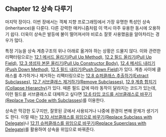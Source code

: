 ## Chapter 12 상속 다루기
마지막 장이다. 이번 장에서는 객체 지향 프로그래밍에서 가장 유명한 특성인 상속(inheritance)을 다룬다. 다른 강력한 매커니즘처럼 이 역시 아주 유용한 동시에 오용하기 쉽다. 더욱이 상속은 발등에 불이 떨어져서야 비로소 잘못 사용했음을 알아차리는 경우가 많다.

특정 기능을 상속 계층구조의 위나 아래로 옮겨야 하는 상황은 드물지 않다. 이와 관련한 리팩터링으로는 [12.1 메서드 올리기(Pull Up Method)](https://github.com/wonder13662/refactoring-v2/blob/writing/chapter12/12-1.md), [12.2 필드 올리기(Pull Up Field)](https://github.com/wonder13662/refactoring-v2/blob/writing/chapter12/12-2.md), [12.3 생성자 본문 올리기(Pull Up Constructor Body)](https://github.com/wonder13662/refactoring-v2/blob/writing/chapter12/12-3.md), [12.4 메서드 내리기(Push Down Method)](https://github.com/wonder13662/refactoring-v2/blob/writing/chapter12/12-4.md), [12.5 필드 내리기(Push Down Field)](https://github.com/wonder13662/refactoring-v2/blob/writing/chapter12/12-5.md)가 있다. 계층 사이에 클래스를 추가하거나 제거하는 리팩터링으로는 [12.8 슈퍼클래스 추출하기(Extract Subclasses)](https://github.com/wonder13662/refactoring-v2/blob/writing/chapter12/12-8.md), [12.7 서브클래스 제거하기(Remove Subclasses)](https://github.com/wonder13662/refactoring-v2/blob/writing/chapter12/12-7.md), [12.9 계층 합치기(Collapse Hierarchy)](https://github.com/wonder13662/refactoring-v2/blob/writing/chapter12/12-9.md)가 있다. 때론 필드 값에 따라 동작이 달라지는 코드가 있는데, 이런 필드를 서브클래스로 대체하고 싶다면 [12.6 타입 코드를 서브클래스로 바꾸기(Replace Type Code with Subclasses)](https://github.com/wonder13662/refactoring-v2/blob/writing/chapter12/12-6.md)를 이용한다.

상속은 막강한 도구지만, 잘못된 곳에서 사용되거나 나중에 환경이 변해 문제가 생기기도 한다. 이럴 때는 [12.10 서브클래스를 위임으로 바꾸기(Replace Subclass with Delegate)](https://github.com/wonder13662/refactoring-v2/blob/writing/chapter12/12-10.md)나 [12.11 슈퍼클래스를 위임으로 바꾸기(Replace Superclass with Delegate)](https://github.com/wonder13662/refactoring-v2/blob/writing/chapter12/12-11.md)를 활용하여 상속을 위임으로 바꿔준다.